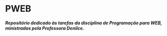 # PWEB

##### Repositório dedicado às tarefas da disciplina de Programação para WEB, ministradas pela Professora Denilce.
